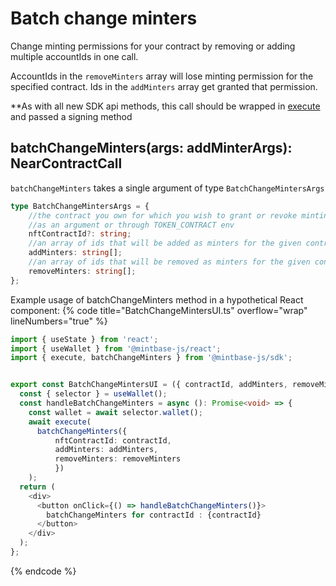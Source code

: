 
# Batch change minters

Change minting permissions for your contract by removing or adding multiple accountIds in one call.

AccountIds in the ```removeMinters``` array will lose minting permission for the specified contract. Ids in the ```addMinters``` array get granted that permission.

**As with all new SDK api methods, this call should be wrapped in [execute](../#execute) and passed a signing method

## batchChangeMinters(args: addMinterArgs): NearContractCall

`batchChangeMinters` takes a single argument of type `BatchChangeMintersArgs`

```typescript
type BatchChangeMintersArgs = {
    //the contract you own for which you wish to grant or revoke minting access
    //as an argument or through TOKEN_CONTRACT env
    nftContractId?: string;
    //an array of ids that will be added as minters for the given contractId, if nothing is provided no minters will be added
    addMinters: string[];
    //an array of ids that will be removed as minters for the given contractId, if nothing is provided no minters will be added
    removeMinters: string[];
};
```

Example usage of batchChangeMinters method in a hypothetical React component:
{% code title="BatchChangeMintersUI.ts" overflow="wrap" lineNumbers="true" %}

```typescript
import { useState } from 'react';
import { useWallet } from '@mintbase-js/react';
import { execute, batchChangeMinters } from '@mintbase-js/sdk';


export const BatchChangeMintersUI = ({ contractId, addMinters, removeMinters }: any) => {
  const { selector } = useWallet();
  const handleBatchChangeMinters = async (): Promise<void> => {
    const wallet = await selector.wallet();
    await execute(
      batchChangeMinters({ 
          nftContractId: contractId,
          addMinters: addMinters, 
          removeMinters: removeMinters 
          })
    );
  return (
    <div>
      <button onClick={() => handleBatchChangeMinters()}>
        batchChangeMinters for contractId : {contractId}
      </button>
    </div>
  );
};
```
{% endcode %}